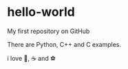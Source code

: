 # hello-world
My first repository on GitHub

There are Python, C++ and C examples.

i love :pizza:, :coffee: and :soccer:
